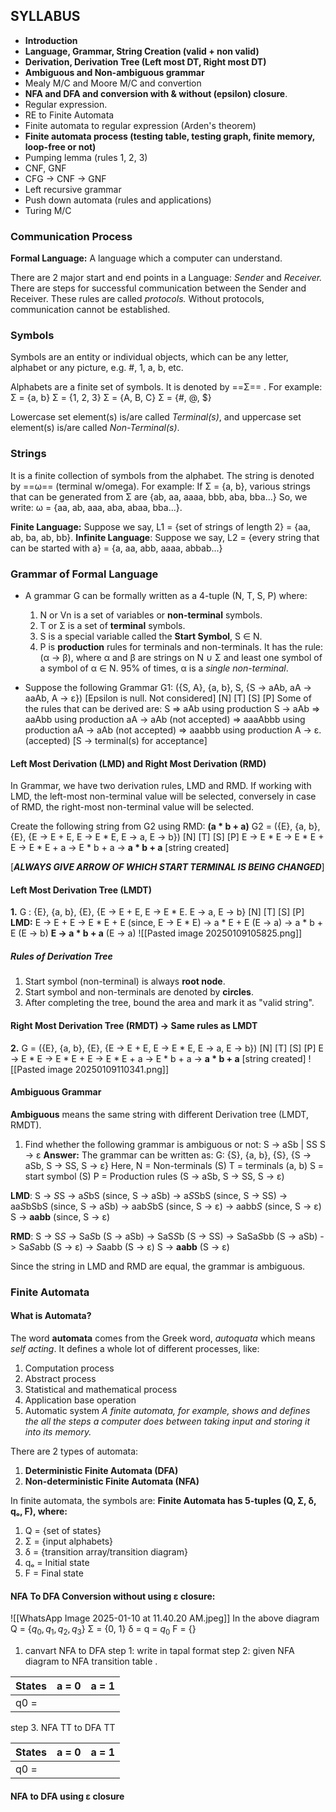 ## SYLLABUS
- **Introduction**
- **Language, Grammar, String Creation (valid + non valid)**
- **Derivation, Derivation Tree (Left most DT, Right most DT)**
- **Ambiguous and Non-ambiguous grammar**
- Mealy M/C and Moore M/C and convertion
- **NFA and DFA and conversion with & without (epsilon) closure**.
- Regular expression.
- RE to Finite Automata
- Finite automata to regular expression (Arden's theorem)
- **Finite automata process (testing table, testing graph, finite memory, loop-free or not)**
- Pumping lemma (rules 1, 2, 3)
- CNF, GNF
- CFG -> CNF -> GNF
- Left recursive grammar
- Push down automata (rules and applications)
- Turing M/C

### Communication Process
**Formal Language:** A language which a computer can understand.

There are 2 major start and end points in a Language: *Sender* and *Receiver.*
There are steps for successful communication between the Sender and Receiver. These rules are called *protocols.*
Without protocols, communication cannot be established.

### Symbols
Symbols are an entity or individual objects, which can be any letter, alphabet or any picture, e.g. #, 1, a, b, etc.

Alphabets are a finite set of symbols. It is denoted by ==Σ== .
For example:
Σ = {a, b}
Σ = {1, 2, 3}
Σ = {A, B, C}
Σ = {#, @, $}

Lowercase set element(s) is/are called *Terminal(s)*, and uppercase set element(s) is/are called *Non-Terminal(s)*.

### Strings
It is a finite collection of symbols from the alphabet.  The string is denoted by ==ω== (terminal w/omega).
For example:
If Σ = {a, b}, various strings that can be generated from Σ are {ab, aa, aaaa, bbb, aba, bba...}
So, we write: ω = {aa, ab, aaa, aba, abaa, bba...}.

**Finite Language:** Suppose we say, L1 = {set of strings of length 2} = {aa, ab, ba, ab, bb}.
**Infinite Language**: Suppose we say, L2 = {every string that can be started with a} = {a, aa, abb, aaaa, abbab...}

### Grammar of Formal Language
- A grammar G can be formally written as a 4-tuple (N, T, S, P) where:
	1. N or Vn is a set of variables or **non-terminal** symbols.
	2. T or Σ is a set of **terminal** symbols.
	3. S is a special variable called the **Start Symbol**, S ∈ N.
	4. P is **production** rules for terminals and non-terminals. It has the rule: (α -> β), where α and β are strings on N ∪ Σ and least one symbol of a symbol of α ∈ N. 95% of times, α is a *single non-terminal*.

- Suppose the following Grammar G1: 
	({S, A}, {a, b}, S, {S -> aAb, aA -> aaAb, A -> ε}) [Epsilon is null. Not considered]
	 [N]    [T]   [S]                           [P]
	Some of the rules that can be derived are:
		S => aAb using production S -> aAb
		=> aaAbb using production aA -> aAb (not accepted)
		=> aaaAbbb using production aA -> aAb (not accepted)
		=> aaabbb using production A -> ε. (accepted)
		[S -> terminal(s) for acceptance]


#### Left Most Derivation (LMD) and Right Most Derivation (RMD)
In Grammar, we have two derivation rules, LMD and RMD. 
If working with LMD, the left-most non-terminal value will be selected, conversely in case of RMD, the right-most non-terminal value will be selected.

Create the following string from G2 using RMD: **(a * b + a)**
G2 = ({E}, {a, b}, {E}, {E -> E + E, E -> E * E, E -> a, E -> b})
	  [N]    [T]    [S]                            [P]
	E -> E * E
	   -> E * E + E
	   -> E * E + a
	   -> E * b + a
	   -> **a * b + a** [string created]

[***ALWAYS GIVE ARROW OF WHICH START TERMINAL IS BEING CHANGED***]

#### Left Most Derivation Tree (LMDT)
**1.** G : {E}, {a, b}, {E}, {E -> E + E, E -> E * E. E -> a, E -> b}
      [N]   [T]    [S]                          [P]
**LMD:**   E -> E + E
	    -> E * E + E (since, E -> E * E)
	    -> a * E + E (E -> a)
	    -> a * b + E (E -> b)
	    **E -> a * b + a** (E -> a)
![[Pasted image 20250109105825.png]]

##### Rules of Derivation Tree
1. Start symbol (non-terminal) is always **root node**.
2. Start symbol and non-terminals are denoted by **circles**.
3. After completing the tree, bound the area and mark it as "valid string".

#### Right Most Derivation Tree (RMDT) -> Same rules as LMDT
**2.** G = ({E}, {a, b}, {E}, {E -> E + E, E -> E * E, E -> a, E -> b})
	   [N]    [T]    [S]                            [P]
	E -> E * E
	   -> E * E + E
	   -> E * E + a
	   -> E * b + a
	   -> **a * b + a** [string created]
![[Pasted image 20250109110341.png]]

#### Ambiguous Grammar
**Ambiguous** means the same string with different Derivation tree (LMDT, RMDT).

1. Find whether the following grammar is ambiguous or not:
		S -> aSb | SS
		S -> ε
**Answer:** The grammar can be written as: 
		G: {S}, {a, b}, {S}, {S -> aSb, S -> SS, S -> ε}
	Here,
	N = Non-terminals (S)
	T = terminals (a, b)
	S = start symbol (S)
	P = Production rules (S -> aSb, S -> SS, S -> ε)

**LMD**:	S -> *S*S
		-> a*S*bS (since, S -> aSb)
	    -> a*S*SbS (since, S -> SS)
	    -> aa*S*bSbS (since, S -> aSb)
	    -> aab*S*bS (since, S -> ε)
	    -> aabb*S* (since, S -> ε)
    S -> **aabb** (since, S -> ε)

**RMD**: S -> S*S*
	    -> Sa*S*b (S -> aSb)
	    -> SaS*S*b (S -> SS)
	    -> SaSa*S*bb (S -> aSb)
	    -> Sa*S*abb (S -> ε)
	    -> *S*aabb (S -> ε)
	S -> **aabb** (S -> ε)

Since the string in LMD and RMD are equal, the grammar is ambiguous.

### Finite Automata
#### What is Automata?
The word **automata** comes from the Greek word, *autoquata* which means *self acting*.
It defines a whole lot of different processes, like:
1. Computation process
2. Abstract process
3. Statistical and mathematical process
4. Application base operation
5. Automatic system
*A finite automata, for example, shows and defines the all the steps a computer does between taking input and storing it into its memory.*

There are 2 types of automata:
1. **Deterministic Finite Automata (DFA)**
2. **Non-deterministic Finite Automata (NFA)**

In finite automata, the symbols are:
**Finite Automata has 5-tuples (Q, Σ, δ, qₒ, F), where:**
1. Q = {set of states}
2. Σ = {input alphabets}
3. δ = {transition array/transition diagram}
4. qₒ = Initial state
5. F = Final state

#### NFA To DFA Conversion without using ε closure:

![[WhatsApp Image 2025-01-10 at 11.40.20 AM.jpeg]]
In the above diagram
Q = {$q_0, q_1, q_2, q_3$}
Σ = {0, 1}
δ = 
q = $q_0$
F = {}

1. canvart NFA to DFA 
   step 1: write in tapal format
   step 2: given NFA diagram to NFA transition table .

| States | a = 0 | a = 1 |
| ------ | ----- | ----- |
| q0 =   |       |       |
step 3. NFA TT to DFA TT

| States | a = 0 | a = 1 |
| ------ | ----- | ----- |
| q0 =   |       |       |

#### NFA to DFA using ε closure
